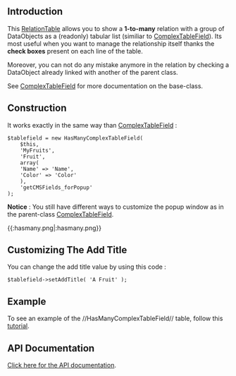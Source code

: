 

## Introduction
This [RelationTable](RelationTable) allows you to show a **1-to-many** relation with a group of DataObjects as a (readonly) tabular list (similiar to [ComplexTableField](ComplexTableField)). Its most useful when you want to manage the relationship itself thanks the **check boxes** present on each line of the table.

Moreover, you can not do any mistake anymore in the relation by checking a DataObject already linked with another of the parent class.

See [ComplexTableField](ComplexTableField) for more documentation on the base-class.

## Construction
It works exactly in the same way than [ComplexTableField](ComplexTableField) :
~~~ {php}
$tablefield = new HasManyComplexTableField(
    $this,
    'MyFruits',
    'Fruit',
    array(
	'Name' => 'Name',
	'Color' => 'Color'
    ),
    'getCMSFields_forPopup'
);
~~~

**Notice** : You still have different ways to customize the popup window as in the parent-class [ComplexTableField](ComplexTableField).

{{:hasmany.png|:hasmany.png}}


## Customizing The Add Title
You can change the add title value by using this code :
~~~ {php}
$tablefield->setAddTitle( 'A Fruit' );
~~~


## Example
To see an example of the //HasManyComplexTableField// table, follow this [tutorial](tutorial/5-dataobject-relationship-management).

## API Documentation
[Click here for the API documentation](http://api.silverstripe.org/trunk/forms/fields-relational/HasManyComplexTableField.html).
